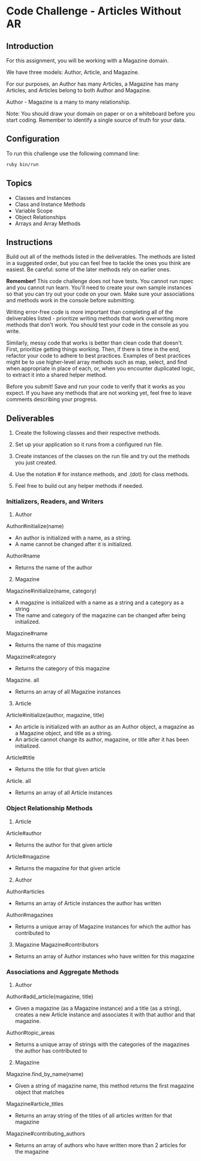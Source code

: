 # Code Challenge - Articles Without AR


## Introduction
For this assignment, you will be working with a Magazine domain.

We have three models: Author, Article, and Magazine.

For our purposes, an Author has many Articles, a Magazine has many Articles, and Articles belong to both Author and Magazine.

Author - Magazine is a many to many relationship.

Note: You should draw your domain on paper or on a whiteboard before you start coding. Remember to identify a single source of truth for your data.

## Configuration
To run this challenge use the following command line:
```bash
ruby bin/run
```

## Topics
- Classes and Instances
- Class and Instance Methods
- Variable Scope
- Object Relationships
- Arrays and Array Methods

 
## Instructions
Build out all of the methods listed in the deliverables. The methods are listed in a suggested order, but you can feel free to tackle the ones you think are easiest. Be careful: some of the later methods rely on earlier ones.

**Remember!** This code challenge does not have tests. You cannot run rspec and you cannot run learn. You'll need to create your own sample instances so that you can try out your code on your own. Make sure your associations and methods work in the console before submitting.

Writing error-free code is more important than completing all of the deliverables listed - prioritize writing methods that work overwriting more methods that don't work. You should test your code in the console as you write.

Similarly, messy code that works is better than clean code that doesn't. First, prioritize getting things working. Then, if there is time in the end, refactor your code to adhere to best practices. Examples of best practices might be to use higher-level array methods such as map, select, and find when appropriate in place of each, or, when you encounter duplicated logic, to extract it into a shared helper method.

Before you submit! Save and run your code to verify that it works as you expect. If you have any methods that are not working yet, feel free to leave comments describing your progress.

## Deliverables
1. Create the following classes and their respective methods.

2. Set up your application so it runs from a configured run file. 

3. Create instances of the classes on the run file and try out the methods you just created.

4. Use the notation # for instance methods, and .(dot) for class methods.

5. Feel free to build out any helper methods if needed.

### Initializers, Readers, and Writers
 

1. Author

Author#initialize(name)
- An author is initialized with a name, as a string.
- A name cannot be changed after it is initialized.


Author#name
- Returns the name of the author
2. Magazine

Magazine#initialize(name, category)
- A magazine is initialized with a name as a string and a category as a string
- The name and category of the magazine can be changed after being initialized.

Magazine#name
- Returns the name of this magazine

Magazine#category
- Returns the category of this magazine

Magazine. all
- Returns an array of all Magazine instances
3. Article

Article#initialize(author, magazine, title)
- An article is initialized with an author as an Author object, a magazine as a Magazine object, and title as a string.
- An article cannot change its author, magazine, or title after it has been initialized.

Article#title
- Returns the title for that given article

Article. all
- Returns an array of all Article instances

### Object Relationship Methods
1. Article

Article#author
- Returns the author for that given article

Article#magazine
- Returns the magazine for that given article

2. Author

Author#articles
- Returns an array of Article instances the author has written

Author#magazines
- Returns a unique array of Magazine instances for which the author has contributed to

3. Magazine
Magazine#contributors

- Returns an array of Author instances who have written for this magazine

### Associations and Aggregate Methods
1. Author

Author#add_article(magazine, title)
- Given a magazine (as a Magazine instance) and a title (as a string), creates a new Article instance and associates it with that author and that magazine.

Author#topic_areas
- Returns a unique array of strings with the categories of the magazines the author has contributed to

2. Magazine

Magazine.find_by_name(name)
- Given a string of magazine name, this method returns the first magazine object that matches

Magazine#article_titles
- Returns an array string of the titles of all articles written for that magazine

Magazine#contributing_authors
- Returns an array of authors who have written more than 2 articles for the magazine
